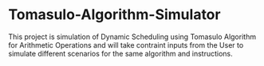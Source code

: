 # Tomasulo-Algorithm-Simulator
This project is simulation of Dynamic Scheduling using Tomasulo Algorithm for Arithmetic Operations and will take contraint inputs from the User to simulate different scenarios for the same algorithm and instructions.
